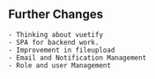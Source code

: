 ## Further Changes

    - Thinking about vuetify
    - SPA for backend work.
    - Improvement in fileupload
    - Email and Notification Management
    - Role and user Management

